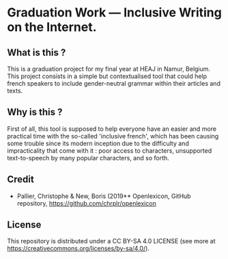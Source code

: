 # Graduation Work — Inclusive Writing on the Internet.
## What is this ?
This is a graduation project for my final year at HEAJ in Namur, Belgium.
This project consists in a simple but contextualised tool that could help french speakers to include gender-neutral grammar within their articles and texts.

## Why is this ?

First of all, this tool is supposed to help everyone have an easier and more practical time with the so-called 'inclusive french', which has been causing some trouble since its modern inception due to the difficulty and impracticality that come with it : poor access to characters, unsupported text-to-speech by many popular characters, and so forth.

## Credit
- Pallier, Christophe & New, Boris (2019** Openlexicon, GitHub repository, https://github.com/chrplr/openlexicon
## License
This repository is distributed under a CC BY-SA 4.0 LICENSE (see more at https://creativecommons.org/licenses/by-sa/4.0/).
